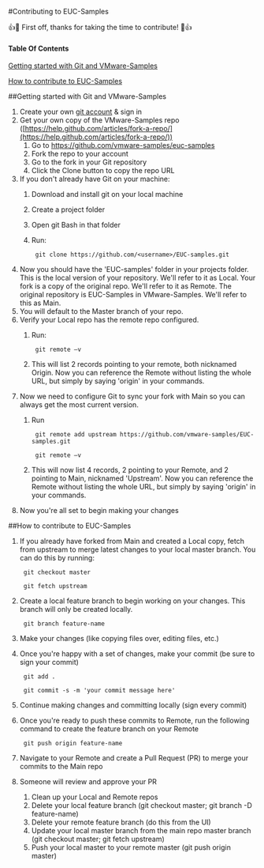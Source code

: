 #Contributing to EUC-Samples

:+1::tada: First off, thanks for taking the time to contribute! :tada::+1:

#### Table Of Contents
[Getting started with Git and VMware-Samples ](#getting-started-with-Git-and-VMware-Samples)

[How to contribute to EUC-Samples ](#How-to-contribute-to-EUC-Samples )

##Getting started with Git and VMware-Samples 

1. Create your own [git account](https://github.com/join) & sign in 
1. Get your own copy of the VMware-Samples repo ([https://help.github.com/articles/fork-a-repo/](https://help.github.com/articles/fork-a-repo/)) 
	1. Go to [https://github.com/vmware-samples/euc-samples ](https://github.com/vmware-samples/euc-samples )
	1. Fork the repo to your account 
	1. Go to the fork in your Git repository 
	1. Click the Clone button to copy the repo URL 
1. If you don't already have Git on your machine: 
	1. Download and install git on your local machine 
	1. Create a project folder
	2. Open git Bash in that folder
	3. Run: 

			git clone https://github.com/<username>/EUC-samples.git
1. Now you should have the 'EUC-samples' folder in your projects folder. This is the local version of your repository. We'll refer to it as Local. Your fork is a copy of the original repo. We'll refer to it as Remote. The original repository is EUC-Samples in VMware-Samples. We'll refer to this as Main.
2. You will default to the Master branch of your repo. 
3. Verify your Local repo has the remote repo configured.
	1. Run:

			git remote –v 

	1. This will list 2 records pointing to your remote, both nicknamed Origin. Now you can reference the Remote without listing the whole URL, but simply by saying 'origin' in your commands.
2. Now we need to configure Git to sync your fork with Main so you can always get the most current version.
	1. Run  

			git remote add upstream https://github.com/vmware-samples/EUC-samples.git 

			git remote –v 

	1. This will now list 4 records, 2 pointing to your Remote, and 2 pointing to Main, nicknamed 'Upstream'. Now you can reference the Remote without listing the whole URL, but simply by saying 'origin' in your commands.
2. Now you're all set to begin making your changes 

##How to contribute to EUC-Samples 


1. If you already have forked from Main and created a Local copy, fetch from upstream to merge latest changes to your local master branch. You can do this by running: 

		git checkout master 

		git fetch upstream 

1. Create a local feature branch to begin working on your changes. This branch will only be created locally. 

		git branch feature-name 

1. Make your changes (like copying files over, editing files, etc.)
2. Once you're happy with a set of changes, make your commit (be sure to sign your commit) 

		git add . 

		git commit -s -m 'your commit message here' 

1. Continue making changes and committing locally (sign every commit)
2. Once you're ready to push these commits to Remote, run the following command to create the feature branch on your Remote 

		git push origin feature-name 

1. Navigate to your Remote and create a Pull Request (PR) to merge your commits to the Main repo 
1. Someone will review and approve your PR 
	1. Clean up your Local and Remote repos 
	1. Delete your local feature branch (git checkout master; git branch -D feature-name) 
	1. Delete your remote feature branch (do this from the UI) 
	1. Update your local master branch from the main repo master branch (git checkout master; git fetch upstream) 
	1. Push your local master to your remote master (git push origin master) 
